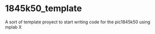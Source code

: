 # 1845k50_template
A sort of template proyect to start writing code for the pic1845k50 using mplab X
